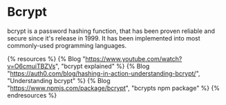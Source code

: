 # Bcrypt

bcrypt is a password hashing function, that has been proven reliable and secure since it's release in 1999. It has been implemented into most commonly-used programming languages.

{% resources %}
  {% Blog "https://www.youtube.com/watch?v=O6cmuiTBZVs", "bcrypt explained" %}
  {% Blog "https://auth0.com/blog/hashing-in-action-understanding-bcrypt/", "Understanding bcrypt" %}
  {% Blog "https://www.npmjs.com/package/bcrypt", "bcrypts npm package" %}
{% endresources %}

